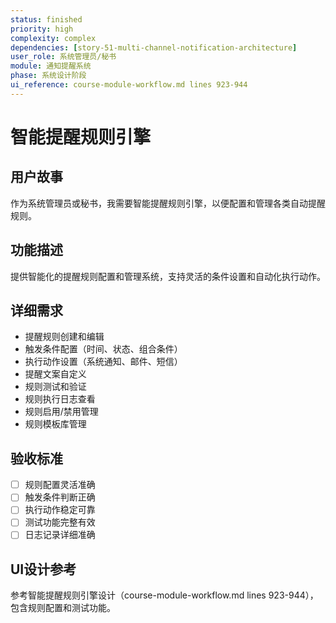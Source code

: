 ```yaml
---
status: finished
priority: high
complexity: complex
dependencies: [story-51-multi-channel-notification-architecture]
user_role: 系统管理员/秘书
module: 通知提醒系统
phase: 系统设计阶段
ui_reference: course-module-workflow.md lines 923-944
---
```


# 智能提醒规则引擎

## 用户故事
作为系统管理员或秘书，我需要智能提醒规则引擎，以便配置和管理各类自动提醒规则。

## 功能描述
提供智能化的提醒规则配置和管理系统，支持灵活的条件设置和自动化执行动作。

## 详细需求
- 提醒规则创建和编辑
- 触发条件配置（时间、状态、组合条件）
- 执行动作设置（系统通知、邮件、短信）
- 提醒文案自定义
- 规则测试和验证
- 规则执行日志查看
- 规则启用/禁用管理
- 规则模板库管理

## 验收标准
- [ ] 规则配置灵活准确
- [ ] 触发条件判断正确
- [ ] 执行动作稳定可靠
- [ ] 测试功能完整有效
- [ ] 日志记录详细准确

## UI设计参考
参考智能提醒规则引擎设计（course-module-workflow.md lines 923-944），包含规则配置和测试功能。